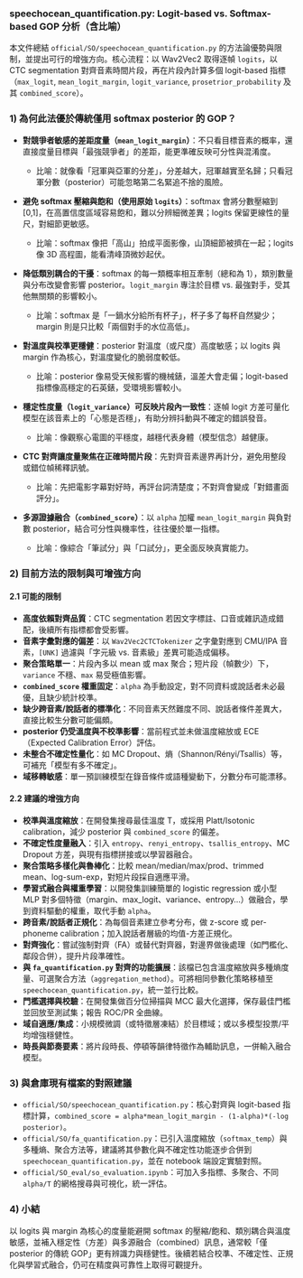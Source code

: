 ### speechocean_quantification.py: Logit-based vs. Softmax-based GOP 分析（含比喻）

本文件總結 `official/SO/speechocean_quantification.py` 的方法論優勢與限制，並提出可行的增強方向。核心流程：以 Wav2Vec2 取得逐幀 `logits`，以 CTC segmentation 對齊音素時間片段，再在片段內計算多個 logit-based 指標（`max_logit`, `mean_logit_margin`, `logit_variance`, `prosetrior_probability` 及其 `combined_score`）。

### 1) 為何此法優於傳統僅用 softmax posterior 的 GOP？

- **對競爭者敏感的差距度量（`mean_logit_margin`）**：不只看目標音素的概率，還直接度量目標與「最強競爭者」的差距，能更準確反映可分性與混淆度。
  - 比喻：就像看「冠軍與亞軍的分差」，分差越大，冠軍越實至名歸；只看冠軍分數（posterior）可能忽略第二名緊追不捨的風險。

- **避免 softmax 壓縮與飽和（使用原始 `logits`）**：softmax 會將分數壓縮到 [0,1]，在高置信度區域容易飽和，難以分辨細微差異；logits 保留更線性的量尺，對細節更敏感。
  - 比喻：softmax 像把「高山」拍成平面影像，山頂細節被擠在一起；logits 像 3D 高程圖，能看清峰頂微妙起伏。

- **降低類別耦合的干擾**：softmax 的每一類概率相互牽制（總和為 1），類別數量與分布改變會影響 posterior。`logit_margin` 專注於目標 vs. 最強對手，受其他無關類的影響較小。
  - 比喻：softmax 是「一鍋水分給所有杯子」，杯子多了每杯自然變少；margin 則是只比較「兩個對手的水位高低」。

- **對溫度與校準更穩健**：posterior 對溫度（或尺度）高度敏感；以 logits 與 margin 作為核心，對溫度變化的脆弱度較低。
  - 比喻：posterior 像易受天候影響的機械錶，溫差大會走偏；logit-based 指標像高穩定的石英錶，受環境影響較小。

- **穩定性度量（`logit_variance`）可反映片段內一致性**：逐幀 logit 方差可量化模型在該音素上的「心態是否穩」，有助分辨抖動與不確定的錯誤發音。
  - 比喻：像觀察心電圖的平穩度，越穩代表身體（模型信念）越健康。

- **CTC 對齊讓度量聚焦在正確時間片段**：先對齊音素邊界再計分，避免用整段或錯位幀稀釋訊號。
  - 比喻：先把電影字幕對好時，再評台詞清楚度；不對齊會變成「對錯畫面評分」。

- **多源證據融合（`combined_score`）**：以 `alpha` 加權 `mean_logit_margin` 與負對數 posterior，結合可分性與機率性，往往優於單一指標。
  - 比喻：像綜合「筆試分」與「口試分」，更全面反映真實能力。

### 2) 目前方法的限制與可增強方向

#### 2.1 可能的限制

- **高度依賴對齊品質**：CTC segmentation 若因文字標註、口音或雜訊造成錯配，後續所有指標都會受影響。
- **音素字彙對應的偏差**：以 `Wav2Vec2CTCTokenizer` 之字彙對應到 CMU/IPA 音素，`[UNK]` 過濾與「字元級 vs. 音素級」差異可能造成偏移。
- **聚合策略單一**：片段內多以 mean 或 max 聚合；短片段（幀數少）下，`variance` 不穩、`max` 易受極值影響。
- **`combined_score` 權重固定**：`alpha` 為手動設定，對不同資料或說話者未必最優，且缺少統計校準。
- **缺少跨音素/說話者的標準化**：不同音素天然難度不同、說話者條件差異大，直接比較生分數可能偏頗。
- **posterior 仍受溫度與不校準影響**：當前程式並未做溫度縮放或 ECE（Expected Calibration Error）評估。
- **未整合不確定性量化**：如 MC Dropout、熵（Shannon/Rényi/Tsallis）等，可補充「模型有多不確定」。
- **域移轉敏感**：單一預訓練模型在錄音條件或語種變動下，分數分布可能漂移。

#### 2.2 建議的增強方向

- **校準與溫度縮放**：在開發集搜尋最佳溫度 T，或採用 Platt/Isotonic calibration，減少 posterior 與 `combined_score` 的偏差。
- **不確定性度量融入**：引入 `entropy`、`renyi_entropy`、`tsallis_entropy`、MC Dropout 方差，與現有指標拼接或以學習器融合。
- **聚合策略多樣化與魯棒化**：比較 mean/median/max/prod、trimmed mean、log-sum-exp，對短片段採自適應平滑。
- **學習式融合與權重學習**：以開發集訓練簡單的 logistic regression 或小型 MLP 對多個特徵（margin、max_logit、variance、entropy…）做融合，學到資料驅動的權重，取代手動 `alpha`。
- **跨音素/說話者正規化**：為每個音素建立參考分布，做 z-score 或 per-phoneme calibration；加入說話者層級的均值-方差正規化。
- **對齊強化**：嘗試強制對齊（FA）或替代對齊器，對邊界做後處理（如門檻化、鄰段合併），提升片段準確性。
- **與 `fa_quantification.py` 對齊的功能擴展**：該檔已包含溫度縮放與多種熵度量、可選聚合方法（`aggregation_method`）。可將相同參數化策略移植至 `speechocean_quantification.py`，統一並行比較。
- **門檻選擇與校驗**：在開發集做百分位掃描與 MCC 最大化選擇，保存最佳門檻並回放至測試集；報告 ROC/PR 全曲線。
- **域自適應/集成**：小規模微調（或特徵層凍結）於目標域；或以多模型投票/平均增強穩健性。
- **時長與節奏要素**：將片段時長、停頓等韻律特徵作為輔助訊息，一併輸入融合模型。

### 3) 與倉庫現有檔案的對照建議

- `official/SO/speechocean_quantification.py`：核心對齊與 logit-based 指標計算，`combined_score = alpha*mean_logit_margin - (1-alpha)*(-log posterior)`。
- `official/SO/fa_quantification.py`：已引入溫度縮放（`softmax_temp`）與多種熵、聚合方法等，建議將其參數化與不確定性功能逐步合併到 `speechocean_quantification.py`，並在 notebook 端設定實驗對照。
- `official/SO_eval/so_evaluation.ipynb`：可加入多指標、多聚合、不同 `alpha/T` 的網格搜尋與可視化，統一評估。

### 4) 小結

以 logits 與 margin 為核心的度量能避開 softmax 的壓縮/飽和、類別耦合與溫度敏感，並補入穩定性（方差）與多源融合（combined）訊息，通常較「僅 posterior 的傳統 GOP」更有辨識力與穩健性。後續若結合校準、不確定性、正規化與學習式融合，仍可在精度與可靠性上取得可觀提升。


